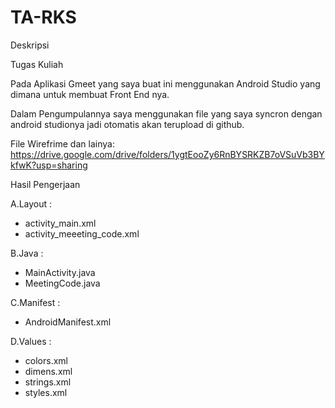# TA-RKS
Deskripsi

Tugas Kuliah

Pada Aplikasi Gmeet yang saya buat ini menggunakan Android Studio yang dimana untuk membuat Front End nya.

Dalam Pengumpulannya saya menggunakan file yang saya syncron dengan android studionya jadi otomatis akan terupload di github.

File Wirefrime dan lainya:
https://drive.google.com/drive/folders/1ygtEooZy6RnBYSRKZB7oVSuVb3BYkfwK?usp=sharing

Hasil Pengerjaan

A.Layout :
- activity_main.xml
- activity_meeeting_code.xml

B.Java :
- MainActivity.java
- MeetingCode.java

C.Manifest :
- AndroidManifest.xml

D.Values :
- colors.xml
- dimens.xml
- strings.xml
- styles.xml
